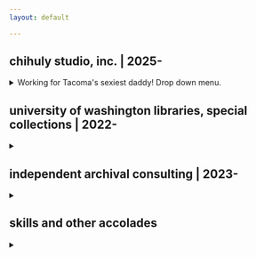 ```yaml
---
layout: default

---
```


## chihuly studio, inc. | 2025-
<details>
<summary>Working for Tacoma's sexiest daddy! Drop down menu.</summary>
<p>
{{ "
organizing the personal papers of Dale Chihuly, preeminent glass artist and pioneer of the studio glass movement!

at the studio, I work with corporate records and personal papers, as well as audio-visual materials. the work I do, and content I create, is privileged information, but here are some photos of my [workspace]() and the [archive itself]()!
" | markdownify }}
</p>
</details>

## university of washington libraries, special collections | 2022-
<details>
<summary></summary>
<p>
{{ "
in the visual material division, I have processed, rehoused, and worked with thousands of photographs across more than thirty collections. I am particularly proud of my work processing and arranging the personal photographs and materials of the 'Boys in the Boat' coxswain, Robert Moch.

you can check out the finding aid for the Moch collection [here](https://archiveswest.orbiscascade.org/ark:80444/xv791503?q=moch).

I've also processed some other notable collections at the UW, including the [C.W. Felch photograph collection](https://archiveswest.orbiscascade.org/ark:80444/xv325025), the [Webster & Stevens photograph collection](https://archiveswest.orbiscascade.org/ark:80444/xv505991), and the [Western Canada photograph collection](https://archiveswest.orbiscascade.org/ark:80444/xv92150).

in the architecture drawings division, I am rehousing the architecture drawings collection of Carl Gould Sr., the first licensed architect in Washington state. I have taken disparate drawings and rearranged them into one cohesive map case set, using highly-technical skills for moving delicate, century-old work.
" | markdownify }}
</p>
</details>

## independent archival consulting | 2023-
<details>
<summary></summary>
<p>
{{ "
my Seattle-area clients have run the gamut!

for a small local arts archive, I have leveraged my skills in policy creation to create dynamic processing manuals and strategic planning. my work also focused on alignment with grant funder guidelines and professional development trainings for staff at the archive.

my individual clients have included rare book collectors and subject-area collection specialists. for these clients, I've produced finding aids for a varied collection of rare books, ephemera, and manuscripts, culminating in donation to the Rare Books Division of the University of Washington Libraries. 

I've also assessed and assited in the valuation of a collection of rare 20th century American literature. I've conducted informal research and market analysis of materials, prepared descriptive materials for the collection's auction site, and communicated timely, accurate evaluation to stakeholders.
" | markdownify }}
</p>
</details>

## skills and other accolades
<details>
<summary></summary>
<p>
{{ "
throughout my time at the university, I've set out to improve a number of my archival soft skills, including my object handling procedure and preventative conservation practices. Working with patrons has improved my library front-of-house best practices and standards, including policy creation and administrative procedures, including (de-) accessioning, acquisition, and conservation. I've updated and improved my processing procedures for nitrate, acetate, and polyester film and accompanying print media, as well as encoding procedures in DACS, EAD, ASpace, and their implementation in XMetal.

I have also iterated on my skill related grant writing and funding, as well as the handling of materials and grants. I also improved my interdisciplinary and critical research strategies by gaining experience with community co-created methodologies!
" | markdownify }}
</p>
</details>



